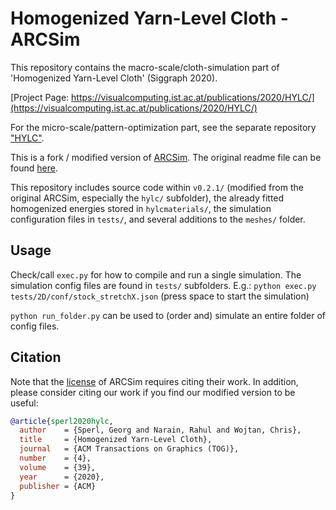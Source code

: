 # Homogenized Yarn-Level Cloth - ARCSim

This repository contains the macro-scale/cloth-simulation part of 'Homogenized Yarn-Level Cloth' (Siggraph 2020).

[Project Page: https://visualcomputing.ist.ac.at/publications/2020/HYLC/](https://visualcomputing.ist.ac.at/publications/2020/HYLC/)

For the micro-scale/pattern-optimization part, see the separate repository ["HYLC"](https://git.ist.ac.at/gsperl/HYLC/).

This is a fork / modified version of [ARCSim](http://graphics.berkeley.edu/resources/ARCSim/). The original readme file can be found [here](README_arcsim).

This repository includes source code within `v0.2.1/` (modified from the original ARCSim, especially the `hylc/` subfolder), the already fitted homogenized energies stored in `hylcmaterials/`, the simulation configuration files in `tests/`, and several additions to the `meshes/` folder.

## Usage

Check/call `exec.py` for how to compile and run a single simulation. The simulation config files are found in `tests/` subfolders.
E.g.: `python exec.py tests/2D/conf/stock_stretchX.json` (press space to start the simulation)

`python run_folder.py` can be used to (order and) simulate an entire folder of config files.

## Citation

Note that the [license](LICENSE) of ARCSim requires citing their work.
In addition, please consider citing our work if you find our modified version to be useful:
```bibtex
@article{sperl2020hylc,
  author    = {Sperl, Georg and Narain, Rahul and Wojtan, Chris},
  title     = {Homogenized Yarn-Level Cloth},
  journal   = {ACM Transactions on Graphics (TOG)},
  number    = {4},
  volume    = {39},
  year      = {2020},
  publisher = {ACM}
}
```
